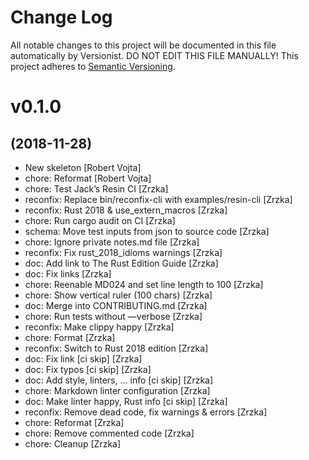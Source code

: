 # Change Log

All notable changes to this project will be documented in this file
automatically by Versionist. DO NOT EDIT THIS FILE MANUALLY!
This project adheres to [Semantic Versioning](http://semver.org/).

# v0.1.0
## (2018-11-28)

* New skeleton [Robert Vojta]
* chore: Reformat [Robert Vojta]
* chore: Test Jack’s Resin CI [Zrzka]
* reconfix: Replace bin/reconfix-cli with examples/resin-cli [Zrzka]
* reconfix: Rust 2018 & use_extern_macros [Zrzka]
* chore: Run cargo audit on CI [Zrzka]
* schema: Move test inputs from json to source code [Zrzka]
* chore: Ignore private notes.md file [Zrzka]
* reconfix: Fix rust_2018_idioms warnings [Zrzka]
* doc: Add link to The Rust Edition Guide [Zrzka]
* doc: Fix links [Zrzka]
* chore: Reenable MD024 and set line length to 100 [Zrzka]
* chore: Show vertical ruler (100 chars) [Zrzka]
* doc: Merge into CONTRIBUTING.md [Zrzka]
* chore: Run tests without —verbose [Zrzka]
* reconfix: Make clippy happy [Zrzka]
* chore: Format [Zrzka]
* reconfix: Switch to Rust 2018 edition [Zrzka]
* doc: Fix link [ci skip] [Zrzka]
* doc: Fix typos [ci skip] [Zrzka]
* doc: Add style, linters, … info [ci skip] [Zrzka]
* chore: Markdown linter configuration [Zrzka]
* doc: Make linter happy, Rust info [ci skip] [Zrzka]
* reconfix: Remove dead code, fix warnings & errors [Zrzka]
* chore: Reformat [Zrzka]
* chore: Remove commented code [Zrzka]
* chore: Cleanup [Zrzka]
